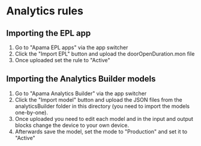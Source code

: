 # Analytics rules

## Importing the EPL app

1. Go to "Apama EPL apps" via the app switcher
2. Click the "Import EPL" button and upload the doorOpenDuration.mon file
3. Once uploaded set the rule to "Active"

## Importing the Analytics Builder models

1. Go to "Apama Analytics Builder" via the app switcher
2. Click the "Import model" button and upload the JSON files from the analyticsBuilder folder in this directory (you need to import the models one-by-one).
3. Once uploaded you need to edit each model and in the input and output blocks change the device to your own device.
4. Afterwards save the model, set the mode to "Production" and set it to "Active"